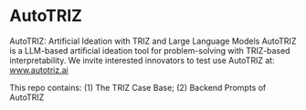 # AutoTRIZ

AutoTRIZ: Artificial Ideation with TRIZ and Large Language Models
AutoTRIZ is a LLM-based artificial ideation tool for problem-solving with TRIZ-based interpretability. We invite interested innovators to test use AutoTRIZ at: www.autotriz.ai

This repo contains: 
(1) The TRIZ Case Base; 
(2) Backend Prompts of AutoTRIZ
